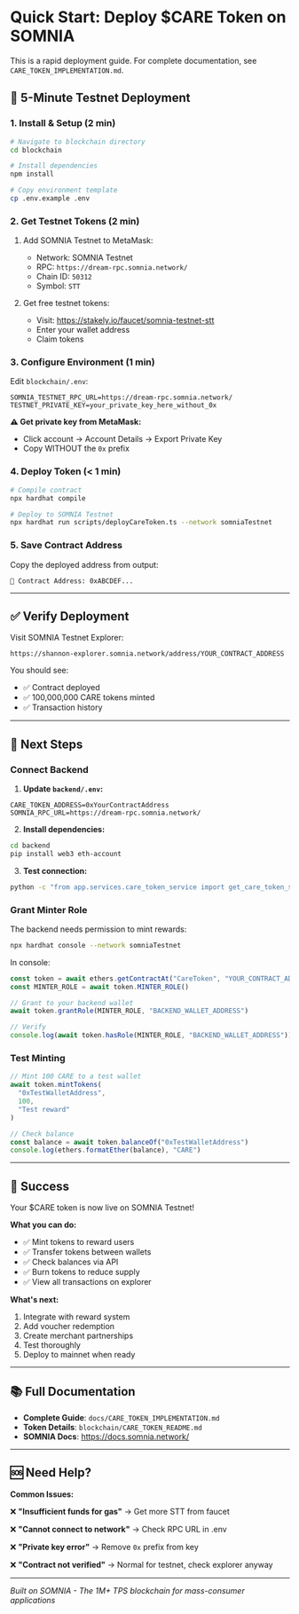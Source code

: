 # Quick Start: Deploy $CARE Token on SOMNIA

This is a rapid deployment guide. For complete documentation, see `CARE_TOKEN_IMPLEMENTATION.md`.

## 🚀 5-Minute Testnet Deployment

### 1. Install & Setup (2 min)

```bash
# Navigate to blockchain directory
cd blockchain

# Install dependencies
npm install

# Copy environment template
cp .env.example .env
```

### 2. Get Testnet Tokens (2 min)

1. Add SOMNIA Testnet to MetaMask:
   - Network: SOMNIA Testnet
   - RPC: `https://dream-rpc.somnia.network/`
   - Chain ID: `50312`
   - Symbol: `STT`

2. Get free testnet tokens:
   - Visit: <https://stakely.io/faucet/somnia-testnet-stt>
   - Enter your wallet address
   - Claim tokens

### 3. Configure Environment (1 min)

Edit `blockchain/.env`:

```env
SOMNIA_TESTNET_RPC_URL=https://dream-rpc.somnia.network/
TESTNET_PRIVATE_KEY=your_private_key_here_without_0x
```

**⚠️ Get private key from MetaMask:**

- Click account → Account Details → Export Private Key
- Copy WITHOUT the `0x` prefix

### 4. Deploy Token (< 1 min)

```bash
# Compile contract
npx hardhat compile

# Deploy to SOMNIA Testnet
npx hardhat run scripts/deployCareToken.ts --network somniaTestnet
```

### 5. Save Contract Address

Copy the deployed address from output:

```
📍 Contract Address: 0xABCDEF...
```

---

## ✅ Verify Deployment

Visit SOMNIA Testnet Explorer:

```
https://shannon-explorer.somnia.network/address/YOUR_CONTRACT_ADDRESS
```

You should see:

- ✅ Contract deployed
- ✅ 100,000,000 CARE tokens minted
- ✅ Transaction history

---

## 🔧 Next Steps

### Connect Backend

1. **Update `backend/.env`:**

```env
CARE_TOKEN_ADDRESS=0xYourContractAddress
SOMNIA_RPC_URL=https://dream-rpc.somnia.network/
```

2. **Install dependencies:**

```bash
cd backend
pip install web3 eth-account
```

3. **Test connection:**

```bash
python -c "from app.services.care_token_service import get_care_token_service; service = get_care_token_service(); print('✅ Connected')"
```

### Grant Minter Role

The backend needs permission to mint rewards:

```bash
npx hardhat console --network somniaTestnet
```

In console:

```javascript
const token = await ethers.getContractAt("CareToken", "YOUR_CONTRACT_ADDRESS")
const MINTER_ROLE = await token.MINTER_ROLE()

// Grant to your backend wallet
await token.grantRole(MINTER_ROLE, "BACKEND_WALLET_ADDRESS")

// Verify
console.log(await token.hasRole(MINTER_ROLE, "BACKEND_WALLET_ADDRESS"))
```

### Test Minting

```javascript
// Mint 100 CARE to a test wallet
await token.mintTokens(
  "0xTestWalletAddress",
  100,
  "Test reward"
)

// Check balance
const balance = await token.balanceOf("0xTestWalletAddress")
console.log(ethers.formatEther(balance), "CARE")
```

---

## 🎉 Success

Your $CARE token is now live on SOMNIA Testnet!

**What you can do:**

- ✅ Mint tokens to reward users
- ✅ Transfer tokens between wallets
- ✅ Check balances via API
- ✅ Burn tokens to reduce supply
- ✅ View all transactions on explorer

**What's next:**

1. Integrate with reward system
2. Add voucher redemption
3. Create merchant partnerships
4. Test thoroughly
5. Deploy to mainnet when ready

---

## 📚 Full Documentation

- **Complete Guide**: `docs/CARE_TOKEN_IMPLEMENTATION.md`
- **Token Details**: `blockchain/CARE_TOKEN_README.md`
- **SOMNIA Docs**: <https://docs.somnia.network/>

---

## 🆘 Need Help?

**Common Issues:**

❌ **"Insufficient funds for gas"**
→ Get more STT from faucet

❌ **"Cannot connect to network"**
→ Check RPC URL in .env

❌ **"Private key error"**
→ Remove `0x` prefix from key

❌ **"Contract not verified"**
→ Normal for testnet, check explorer anyway

---

*Built on SOMNIA - The 1M+ TPS blockchain for mass-consumer applications*
